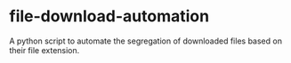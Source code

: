 # file-download-automation
A python script to automate the segregation of downloaded files based on their file extension.
